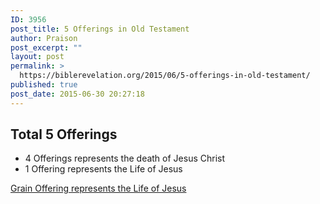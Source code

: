 ```yaml
---
ID: 3956
post_title: 5 Offerings in Old Testament
author: Praison
post_excerpt: ""
layout: post
permalink: >
  https://biblerevelation.org/2015/06/5-offerings-in-old-testament/
published: true
post_date: 2015-06-30 20:27:18
---
```

<h2>Total 5 Offerings</h2>
<ul>
	<li>4 Offerings represents the death of Jesus Christ</li>
	<li>1 Offering represents the Life of Jesus</li>
</ul>
<a href="http://biblerevelation.org/2015/06/30/grain-offering-represents-life-jesus/">Grain Offering represents the Life of Jesus</a>
